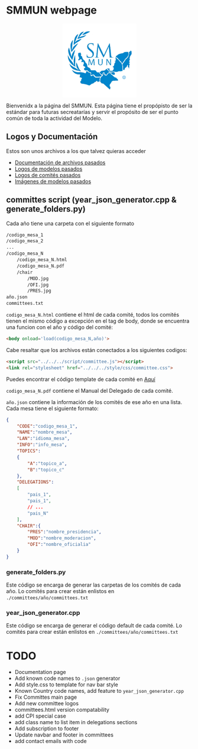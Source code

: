 # SMMUN webpage

<img src="./style/img/logos/logoSMMUN.png" alt="SMMUNlogo" width="200" style="display: block; margin: auto"/>

Bienvenidx a la página del SMMUN. Esta página tiene el propópisto de ser la estándar para futuras secreatarías y servir el propósito de ser el punto común de toda la actividad del Modelo.

## Logos y Documentación

Estos son unos archivos a los que talvez quieras acceder
- [Documentación de archivos pasados](./documentation/)
- [Logos de modelos pasados](./style/img/logos/)
- [Logos de comités pasados](./style/img/committees/)
- [Imágenes de modelos pasados](./style/img/about/)

## committes script (year_json_generator.cpp & generate_folders.py)

Cada año tiene una carpeta con el siguiente formato

```txt
/codigo_mesa_1
/codigo_mesa_2
...
/codigo_mesa_N
    /codigo_mesa_N.html
    /codigo_mesa_N.pdf
    /chair
        /MOD.jpg
        /OFI.jpg
        /PRES.jpg
año.json
committees.txt
```

`codigo_mesa_N.html` contiene el html de cada comité, todos los comités tienen el mismo código a excepción en el tag de body, donde se encuentra una funcion con el año y código del comité:

```html
<body onload='load(codigo_mesa_N,año)'>
```

Cabe resaltar que los archivos están conectados a los siguientes codigos:

```html
<script src="../../../script/committee.js"></script>
<link rel="stylesheet" href="../../../style/css/committee.css">
```

Puedes encontrar el código template de cada comité en [Aquí](./committees/template.html)

`codigo_mesa_N.pdf` contiene el Manual del Delegado de cada comité.

`año.json` contiene la información de los comités de ese año en una lista. Cada mesa tiene el siguiente formato:

```json
{
    "CODE":"codigo_mesa_1",
    "NAME":"nombre_mesa",
    "LAN":"idioma_mesa",
    "INFO":"info_mesa",
    "TOPICS":
    {
        "A":"topico_a",
        "B":"topico_c"
    },
    "DELEGATIONS":
    [
        "pais_1",
        "pais_1",
        // ...
        "pais_N"
    ],
    "CHAIR":{
        "PRES":"nombre_presidencia",
        "MOD":"nombre_moderacion",
        "OFI":"nombre_oficialia"
    }
}
```

### generate_folders.py

Este código se encarga de generar las carpetas de los comités de cada año. Lo comités para crear están enlistos en `./committees/año/committees.txt`

### year_json_generator.cpp

Este código se encarga de generar el código default de cada comité. Lo comités para crear están enlistos en `./committees/año/committees.txt`


# TODO

- Documentation page
- Add known code names to `.json` generator
- Add style.css to template for nav bar style
- Known Country code names, add feature to `year_json_generator.cpp`
- Fix Committes main page
- Add new committee logos
- committees.html version compatability
- add CPI special case
- add class name to list item in delegations sections
- Add subscription to footer
- Update navbar and footer in committees
- add contact emails with code